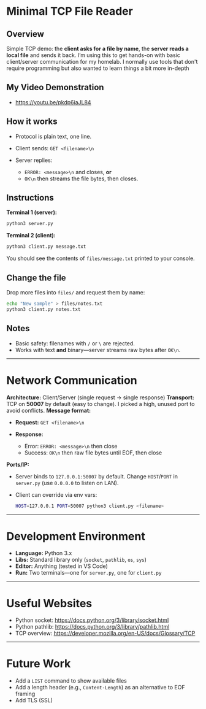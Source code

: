 # Minimal TCP File Reader

## Overview

Simple TCP demo: the **client asks for a file by name**, the **server reads a local file** and sends it back.
I’m using this to get hands-on with basic client/server communication for my homelab. I normally use tools that don't require programming but also wanted to learn things a bit more in-depth

## My Video Demonstration
* https://youtu.be/pkdp6iaJL84 

## How it works

* Protocol is plain text, one line.
* Client sends: `GET <filename>\n`
* Server replies:

  * `ERROR: <message>\n` and closes, **or**
  * `OK\n` then streams the file bytes, then closes.

## Instructions

**Terminal 1 (server):**

```bash
python3 server.py
```

**Terminal 2 (client):**

```bash
python3 client.py message.txt
```

You should see the contents of `files/message.txt` printed to your console.

## Change the file

Drop more files into `files/` and request them by name:

```bash
echo "New sample" > files/notes.txt
python3 client.py notes.txt
```

## Notes

* Basic safety: filenames with `/` or `\` are rejected.
* Works with text **and** binary—server streams raw bytes after `OK\n`.

---

# Network Communication

**Architecture:** Client/Server (single request → single response)
**Transport:** TCP on **50007** by default (easy to change). I picked a high, unused port to avoid conflicts.
**Message format:**

* **Request:** `GET <filename>\n`
* **Response:**

  * Error: `ERROR: <message>\n` then close
  * Success: `OK\n` then raw file bytes until EOF, then close

**Ports/IP:**

* Server binds to `127.0.0.1:50007` by default. Change `HOST`/`PORT` in `server.py` (use `0.0.0.0` to listen on LAN).
* Client can override via env vars:

  ```bash
  HOST=127.0.0.1 PORT=50007 python3 client.py <filename>
  ```

---

# Development Environment

* **Language:** Python 3.x
* **Libs:** Standard library only (`socket`, `pathlib`, `os`, `sys`)
* **Editor:** Anything (tested in VS Code)
* **Run:** Two terminals—one for `server.py`, one for `client.py`

---

# Useful Websites

* Python socket: https://docs.python.org/3/library/socket.html
* Python pathlib: https://docs.python.org/3/library/pathlib.html
* TCP overview: https://developer.mozilla.org/en-US/docs/Glossary/TCP

---

# Future Work

* Add a `LIST` command to show available files
* Add a length header (e.g., `Content-Length`) as an alternative to EOF framing
* Add TLS (SSL)

